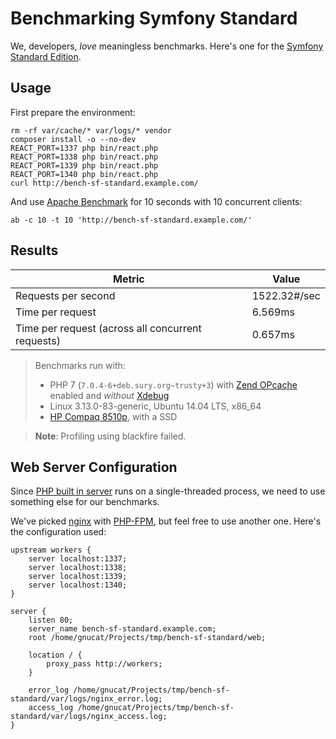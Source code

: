 # Benchmarking Symfony Standard

We, developers, *love* meaningless benchmarks.
Here's one for the [Symfony Standard Edition](https://github.com/symfony/symfony-standard).

## Usage

First prepare the environment:

    rm -rf var/cache/* var/logs/* vendor
    composer install -o --no-dev
    REACT_PORT=1337 php bin/react.php
    REACT_PORT=1338 php bin/react.php
    REACT_PORT=1339 php bin/react.php
    REACT_PORT=1340 php bin/react.php
    curl http://bench-sf-standard.example.com/

And use [Apache Benchmark](https://httpd.apache.org/docs/2.2/programs/ab.html)
for 10 seconds with 10 concurrent clients:

    ab -c 10 -t 10 'http://bench-sf-standard.example.com/'

## Results

| Metric                                            | Value        |
|---------------------------------------------------|--------------|
| Requests per second                               | 1522.32#/sec |
| Time per request                                  | 6.569ms      |
| Time per request (across all concurrent requests) | 0.657ms      |

> Benchmarks run with:
>
> * PHP 7 (`7.0.4-6+deb.sury.org~trusty+3`)
>   with [Zend OPcache](http://php.net/manual/en/book.opcache.php) enabled
>   and *without* [Xdebug](https://xdebug.org/)
> * Linux 3.13.0-83-generic, Ubuntu 14.04 LTS, x86_64
> * [HP Compaq 8510p](http://www.cnet.com/products/hp-compaq-8510p-15-4-core-2-duo-t7700-vista-business-2-gb-ram-120-gb-hdd-series/specs/), with a SSD

> **Note**: Profiling using blackfire failed.

## Web Server Configuration

Since [PHP built in server](http://php.net/manual/en/features.commandline.webserver.php)
runs on a single-threaded process, we need to use something else for our benchmarks.

We've picked [nginx](https://www.nginx.com/) with [PHP-FPM](http://php-fpm.org/),
but feel free to use another one. Here's the configuration used:

```
upstream workers {
    server localhost:1337;
    server localhost:1338;
    server localhost:1339;
    server localhost:1340;
}

server {
    listen 80;
    server_name bench-sf-standard.example.com;
    root /home/gnucat/Projects/tmp/bench-sf-standard/web;

    location / {
        proxy_pass http://workers;
    }

    error_log /home/gnucat/Projects/tmp/bench-sf-standard/var/logs/nginx_error.log;
    access_log /home/gnucat/Projects/tmp/bench-sf-standard/var/logs/nginx_access.log;
}
```

